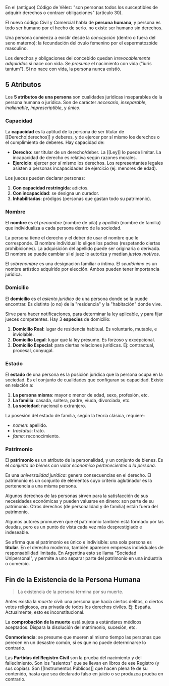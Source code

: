 En el (antiguo) Código de Vélez: "son personas todos los susceptibles de adquirir derechos o contraer obligaciones" (artículo 30).

El nuevo código Civil y Comercial habla de **persona humana**, y persona es todo ser humano por el hecho de serlo. no existe ser humano sin derechos.

Una persona comienza a existir desde la _concepción_ (dentro o fuera del seno materno): la fecundación del óvulo femenino por el espermatozoide masculino.

Los derechos y obligaciones del concebido quedan _irrevocablemente adquiridos_ si nace con vida. Se _presume_ el nacimiento con vida ("iuris tantum"). Si no nace con vida, la persona nunca existió.

## 5 Atributos

Los **5 atributos de una persona** son cualidades jurídicas inseparables de la persona humana o jurídica. Son de carácter _necesario_, _inseparable_, _inalienable_, _imprescriptible_, y _único_.

### Capacidad

La **capacidad** es la aptitud de la persona de ser titular de [[Derecho|derechos]] y deberes, y de ejercer por sí mismo los derechos o el cumplimiento de deberes. Hay capacidad de:

- **Derecho**: ser titular de un derecho/deber. La [[Ley]] lo puede limitar. La incapacidad de derecho es relativa según razones morales.
- **Ejercicio**: ejercer por sí mismo los derechos. Los representantes legales asisten a personas incapacidades de ejercicio (ej: menores de edad).

Los jueces pueden declarar personas:

1. **Con capacidad restringida**: adictos.
2. **Con incapacidad**: se designa un curador.
3. **Inhabilitadas**: pródigos (personas que gastan todo su patrimonio).

### Nombre

El **nombre** es el _prenombre_ (nombre de pila) y _apellido_ (nombre de familia) que individualiza a cada persona dentro de la sociedad.

La persona tiene el derecho y el deber de usar el nombre que le corresponde. El nombre individual lo eligen los padres (respetando ciertas prohibiciones). La adquisición del apellido puede ser originaria o derivada. El nombre se puede cambiar si el juez lo autoriza y median _justos motivos_.

El _sobrenombre_ es una designación familiar o íntima. El _seudónimo_ es un nombre artístico adquirido por elección. Ambos pueden tener importancia jurídica.

### Domicilio

El **domicilio** es el _asiento juridico_ de una persona donde se la puede encontrar. Es distinto (o no) de la "residencia" y la "habitación" donde vive.

Sirve para hacer notificaciones, para determinar la ley aplicable, y para fijar jueces competentes. Hay 3 **especies** de domicilio:

1. **Domicilio Real**: lugar de residencia habitual. Es voluntario, mutable, e inviolable.
2. **Domicilio Legal**: lugar que la ley presume. Es forzoso y excepcional.
3. **Domicilio Especial**: para ciertas relaciones jurídicas. Ej: contractual, procesal, conyugal.

### Estado

El **estado** de una persona es la posición jurídica que la persona ocupa en la sociedad. Es el conjunto de cualidades que configuran su capacidad. Existe en relación a:

1. **La persona misma**: mayor o menor de edad, sexo, profesión, etc.
2. **La familia**: casada, soltera, padre, viuda, divorciada, etc.
3. **La sociedad**: nacional o extranjero.

La posesión del estado de familia, según la teoría clásica, requiere:

- _nomen_: apellido.
- _tractatus_: trato.
- _fama_: reconocimiento.

### Patrimonio

El **patrimonio** es un atributo de la personalidad, y un conjunto de bienes. Es el _conjunto de bienes con valor económico pertenecientes a la persona_.

Es una _universalidad jurídica_: genera consecuencias en el derecho. El patrimonio es un conjunto de elementos cuyo criterio aglutinador es la pertenencia a una misma persona.

Algunos derechos de las personas sirven para la satisfacción de sus necesidades económicas y pueden valuarse en dinero: son parte de su patrimonio. Otros derechos (de personalidad y de familia) están fuera del patrimonio.

Algunos autores promueven que el patrimonio también está formado por las deudas, pero es un punto de vista cada vez más desprestigiado e indeseable.

Se afirma que el patrimonio es único e indivisible: una sola persona es **titular**. En el derecho moderno, también aparecen empresas individuales de responsabilidad limitada. En Argentina esto se llama "Sociedad Unipersonal", y permite a uno separar parte del patrimonio en una industria o comercio.

## Fin de la Existencia de la Persona Humana

> La existencia de la persona termina por su muerte.

Antes existía la _muerte civil_: una persona que hacía ciertos delitos, o ciertos votos religiosos, era privada de todos los derechos civiles. Ej: España. Actualmente, esto es inconstitucional.

La **comprobación de la muerte** está sujeta a estándares médicos aceptados. Dispara la disolución del matrimonio, sucesión, etc.

**Conmoriencia**: se presume que mueren al mismo tiempo las personas que perecen en un desastre común, si es que no puede determinarse lo contrario.

Las **Partidas del Registro Civil** son la prueba del nacimiento y del fallecimiento. Son los "asientos" que se llevan en libros de ese Registro (y sus copias). Son [[Instrumentos Públicos]] que hacen plena fe de su contenido, hasta que sea declarado falso en juicio o se produzca prueba en contrario.
